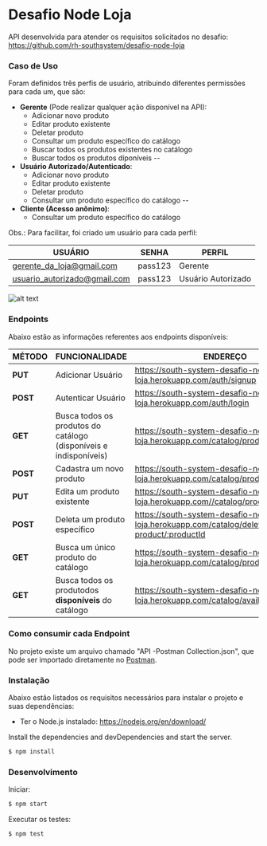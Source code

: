 # Desafio Node Loja

API desenvolvida para atender os requisitos solicitados no desafio: https://github.com/rh-southsystem/desafio-node-loja
 
### Caso de Uso
Foram definidos três perfis de usuário, atribuindo diferentes permissões para cada um, que são:

 - **Gerente** (Pode realizar qualquer ação disponível na API):
    - Adicionar novo produto
    - Editar produto existente
    - Deletar produto
    - Consultar um produto específico do catálogo
    - Buscar todos os produtos existentes no catálogo
    - Buscar todos os produtos díponíveis
 --
 - **Usuário Autorizado/Autenticado**:
    - Adicionar novo produto
    - Editar produto existente
    - Deletar produto
    - Consultar um produto específico do catálogo
--
- **Cliente (Acesso anônimo)**:
    - Consultar um produto específico do catálogo
    
Obs.: Para facilitar, foi criado um usuário para cada perfil:

USUÁRIO | SENHA | PERFIL | 
------ | -------------- | -------- |
|gerente_da_loja@gmail.com| pass123 | Gerente |
|usuario_autorizado@gmail.com| pass123 | Usuário Autorizado |

![alt text](https://lucid.app/publicSegments/view/3ee2a52b-eae0-4a76-ab17-0a711229507c/image.png)

### Endpoints

Abaixo estão as informações referentes aos endpoints disponíveis:

MÉTODO | FUNCIONALIDADE | ENDEREÇO | 
------ | -------------- | -------- |
|**PUT**| Adicionar Usuário | https://south-system-desafio-node-loja.herokuapp.com/auth/signup |
|**POST**| Autenticar Usuário | https://south-system-desafio-node-loja.herokuapp.com/auth/login |
|**GET**| Busca todos os produtos do catálogo (disponíveis e indisponíveis) | https://south-system-desafio-node-loja.herokuapp.com/catalog/products |
|**POST**| Cadastra um novo produto | https://south-system-desafio-node-loja.herokuapp.com/catalog/product |
|**PUT**| Edita um produto existente | https://south-system-desafio-node-loja.herokuapp.com//catalog/product/:productId |
|**POST**| Deleta um produto específico | https://south-system-desafio-node-loja.herokuapp.com/catalog/delete-product/:productId |
|**GET**| Busca um único produto do catálogo | https://south-system-desafio-node-loja.herokuapp.com/catalog/product/:productId |
|**GET**| Busca todos os produtodos **disponíveis** do catálogo | https://south-system-desafio-node-loja.herokuapp.com/catalog/available-products |

### Como consumir cada Endpoint
No projeto existe um arquivo chamado "API -Postman Collection.json", que pode ser importado diretamente no [Postman](https://www.postman.com/).

### Instalação

Abaixo estão listados os requisitos necessários para instalar o projeto e suas dependências:
 - Ter o Node.js instalado: https://nodejs.org/en/download/
 
Install the dependencies and devDependencies and start the server.

```sh
$ npm install
```


### Desenvolvimento
Iniciar:
```sh
$ npm start
```
Executar os testes:
```sh
$ npm test
```

